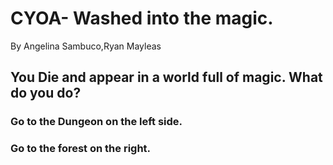 # CYOA- Washed into the magic.
By Angelina Sambuco,Ryan Mayleas 

## You Die and appear in a world full of magic. What do you do?

### Go to the Dungeon on the left side.
### Go to the forest on the right.